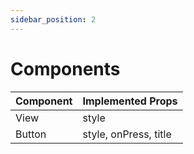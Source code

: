 ```yaml
---
sidebar_position: 2
---
```


# Components

| Component | Implemented Props     |
| --------- | --------------------- |
| View      | style                 |
| Button    | style, onPress, title |
